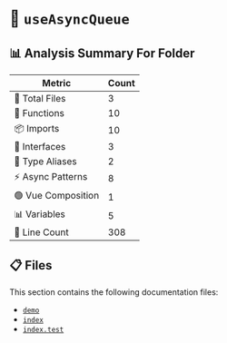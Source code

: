 # 📁 `useAsyncQueue`

## 📊 Analysis Summary For Folder

| Metric | Count |
|--------|-------|
| 📁 Total Files | 3 |
| 🔧 Functions | 10 |
| 📦 Imports | 10 |
| 📐 Interfaces | 3 |
| 📑 Type Aliases | 2 |
| ⚡ Async Patterns | 8 |
| 🟢 Vue Composition | 1 |
| 📊 Variables | 5 |
| 🔢 Line Count | 308 |


## 📋 Files

This section contains the following documentation files:

- [`demo`](./demo.md)
- [`index`](./index.md)
- [`index.test`](./index.test.md)